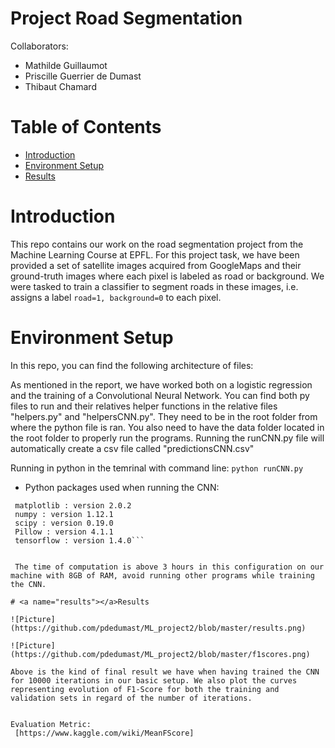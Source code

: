 # Project Road Segmentation

Collaborators:

- Mathilde Guillaumot 
- Priscille Guerrier de Dumast
- Thibaut Chamard

# Table of Contents

* [Introduction](#introduction)
* [Environment Setup](#setup)
* [Results](#results)

# <a name="introduction"></a>Introduction
This repo contains our work on the road segmentation project from the Machine Learning Course at EPFL. 
For this project task, we have been provided a set of satellite images acquired from GoogleMaps and their ground-truth images where each pixel is labeled as road or background. 
We were tasked to train a classifier to segment roads in these images, i.e. assigns a label `road=1, background=0` to each pixel.

# <a name="setup"></a>Environment Setup
In this repo, you can find the following architecture of files:

As mentioned in the report, we have worked both on a logistic regression and the training of a Convolutional Neural Network. 
You can find both py files to run and their relatives helper functions in the relative files "helpers.py" and "helpersCNN.py".
They need to be in the root folder from where the python file is ran. You also need to have the data folder located in the root folder to properly run the programs. 
Running the runCNN.py file will automatically create a csv file called "predictionsCNN.csv"

Running in python in the temrinal with command line: `python runCNN.py`

* Python packages used when running the CNN:

```python: version 3.6.1
 matplotlib : version 2.0.2
 numpy : version 1.12.1
 scipy : version 0.19.0
 Pillow : version 4.1.1
 tensorflow : version 1.4.0```
 
 
 The time of computation is above 3 hours in this configuration on our machine with 8GB of RAM, avoid running other programs while training the CNN.

# <a name="results"></a>Results

![Picture](https://github.com/pdedumast/ML_project2/blob/master/results.png)

![Picture](https://github.com/pdedumast/ML_project2/blob/master/f1scores.png)

Above is the kind of final result we have when having trained the CNN for 10000 iterations in our basic setup. We also plot the curves representing evolution of F1-Score for both the training and validation sets in regard of the number of iterations.


Evaluation Metric:
 [https://www.kaggle.com/wiki/MeanFScore]
